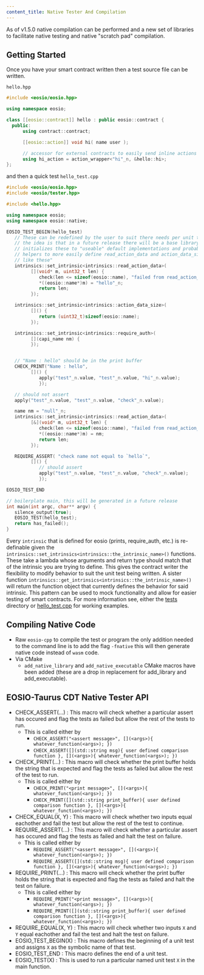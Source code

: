 ```yaml
---
content_title: Native Tester And Compilation
---
```


As of v1.5.0 native compilation can be performed and a new set of libraries to facilitate native testing and native "scratch pad" compilation.

## Getting Started
Once you have your smart contract written then a test source file can be written.

`hello.hpp`
```c++
#include <eosio/eosio.hpp>

using namespace eosio;

class [[eosio::contract]] hello : public eosio::contract {
  public:
      using contract::contract;

      [[eosio::action]] void hi( name user );

      // accessor for external contracts to easily send inline actions to your contract
      using hi_action = action_wrapper<"hi"_n, &hello::hi>;
};
```

and then a quick test
`hello_test.cpp`
```c++
#include <eosio/eosio.hpp>
#include <eosio/tester.hpp>

#include <hello.hpp>

using namespace eosio;
using namespace eosio::native;

EOSIO_TEST_BEGIN(hello_test)
   // These can be redefined by the user to suit there needs per unit test
   // the idea is that in a future release there will be a base library that
   // initializes these to "useable" default implementations and probably
   // helpers to more easily define read_action_data and action_data_size intrinsics
   // like these"
   intrinsics::set_intrinsic<intrinsics::read_action_data>(
         [](void* m, uint32_t len) {
            check(len <= sizeof(eosio::name), "failed from read_action_data");
            *((eosio::name*)m) = "hello"_n;
            return len;
         });

   intrinsics::set_intrinsic<intrinsics::action_data_size>(
         []() {
            return (uint32_t)sizeof(eosio::name);
         });

   intrinsics::set_intrinsic<intrinsics::require_auth>(
         [](capi_name nm) {
         });


   // "Name : hello" should be in the print buffer
   CHECK_PRINT("Name : hello",
         []() {
            apply("test"_n.value, "test"_n.value, "hi"_n.value);
            });

   // should not assert
   apply("test"_n.value, "test"_n.value, "check"_n.value);

   name nm = "null"_n;
   intrinsics::set_intrinsic<intrinsics::read_action_data>(
         [&](void* m, uint32_t len) {
            check(len <= sizeof(eosio::name), "failed from read_action_data");
            *((eosio::name*)m) = nm;
            return len;
         });

   REQUIRE_ASSERT( "check name not equal to `hello`",
         []() {
            // should assert
            apply("test"_n.value, "test"_n.value, "check"_n.value);
            });

EOSIO_TEST_END

// boilerplate main, this will be generated in a future release
int main(int argc, char** argv) {
   silence_output(true);
   EOSIO_TEST(hello_test);
   return has_failed();
}
```

Every `intrinsic` that is defined for eosio (prints, require_auth, etc.) is re-definable given the `intrinsics::set_intrinsics<intrinsics::the_intrinsic_name>()` functions.  These take a lambda whose arguments and return type should match that of the intrinsic you are trying to define.  This gives the contract writer the flexibility to modify behavior to suit the unit test being written. A sister function `intrinsics::get_intrinsics<intrinsics::the_intrinsic_name>()` will return the function object that currently defines the behavior for said intrinsic.  This pattern can be used to mock functionality and allow for easier testing of smart contracts.  For more information see, either the [tests](../../examples/hello/tests/) directory or [hello_test.cpp](../../examples/hello/tests/hello_test.cpp) for working examples.

## Compiling Native Code
- Raw `eosio-cpp` to compile the test or program the only addition needed to the command line is to add the flag `-fnative` this will then generate native code instead of `wasm` code.
- Via CMake
    - `add_native_library` and `add_native_executable` CMake macros have been added (these are a drop in replacement for add_library and add_executable).

## EOSIO-Taurus CDT Native Tester API
- CHECK_ASSERT(...) : This macro will check whether a particular assert has occured and flag the tests as failed but allow the rest of the tests to run.
    - This is called either by
        - `CHECK_ASSERT("<assert message>", [](<args>){ whatever_function(<args>); })`
        - `CHECK_ASSERT([](std::string msg){ user defined comparison function }, [](<args>){ whatever_function(<args>); })`
- CHECK_PRINT(...) : This macro will check whether the print buffer holds the string that is expected and flag the tests as failed but allow the rest of the test to run.
    - This is called either by
        - `CHECK_PRINT("<print message>", [](<args>){ whatever_function(<args>); })`
        - `CHECK_PRINT([](std::string print_buffer){ user defined comparison function }, [](<args>){ whatever_function(<args>); })`
- CHECK_EQUAL(X, Y) : This macro will check whether two inputs equal eachother and fail the test but allow the rest of the test to continue.
- REQUIRE_ASSERT(...) : This macro will check whether a particular assert has occured and flag the tests as failed and halt the test on failure.
    - This is called either by
        - `REQUIRE_ASSERT("<assert message>", [](<args>){ whatever_function(<args>); })`
        - `REQUIRE_ASSERT([](std::string msg){ user defined comparison function }, [](<args>){ whatever_function(<args>); })`
- REQUIRE_PRINT(...) : This macro will check whether the print buffer holds the string that is expected and flag the tests as failed and halt the test on failure.
    - This is called either by
        - `REQUIRE_PRINT("<print message>", [](<args>){ whatever_function(<args>); })`
        - `REQUIRE_PRINT([](std::string print_buffer){ user defined comparison function }, [](<args>){ whatever_function(<args>); })`
- REQUIRE_EQUAL(X, Y) : This macro will check whether two inputs `X` and `Y` equal eachother and fail the test and halt the test on failure.
- EOSIO_TEST_BEGIN(X) : This macro defines the beginning of a unit test and assigns `X` as the symbolic name of that test.
- EOSIO_TEST_END : This macro defines the end of a unit test.
- EOSIO_TEST(X) : This is used to run a particular named unit test `X` in the main function.

